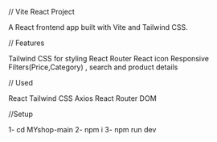 // Vite React Project

A React frontend app built with Vite and Tailwind CSS.

// Features

 Tailwind CSS  for styling
 React Router
 React icon
 Responsive
 Filters(Price,Category) , search and product details

// Used

 React
 Tailwind CSS
 Axios
 React Router DOM


//Setup

1- cd MYshop-main
2- npm i
3- npm run dev


